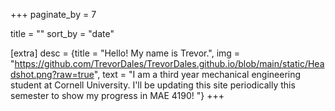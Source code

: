 +++
paginate_by = 7

title = ""
sort_by = "date"

[extra]
desc = {title = "Hello! My name is Trevor.", img = "https://github.com/TrevorDales/TrevorDales.github.io/blob/main/static/Headshot.png?raw=true", text = "I am a third year mechanical engineering student at Cornell University. I'll be updating this site periodically this semester to show my progress in MAE 4190! "}
+++

